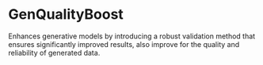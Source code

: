 # GenQualityBoost
Enhances generative models by introducing a robust validation method that ensures significantly improved results, also improve for the quality and reliability of generated data.
